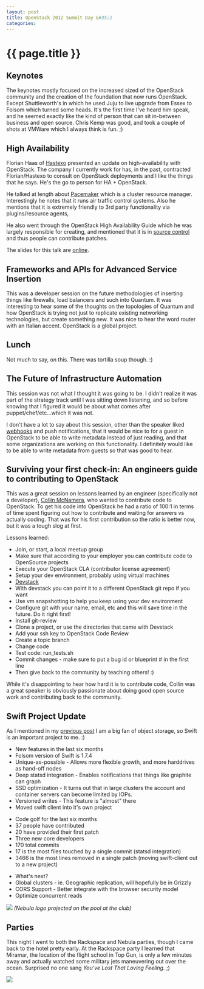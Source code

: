 ```yaml
---
layout: post
title: OpenStack 2012 Summit Day &#35;2
categories:
---
```


# {{ page.title }}

## Keynotes

The keynotes mostly focused on the increased sized of the OpenStack community and the creation of the foundation that now runs OpenStack. Except Shuttleworth's in which he used Juju to live upgrade from Essex to Folsom which turned some heads. It's the first time I've heard him speak, and he seemed exactly like the kind of person that can sit in-between business and open source. Chris Kemp was good, and took a couple of shots at VMWare which I always think is fun. ;)

## High Availability

Florian Haas of [Hastexo](http://www.hastexo.com/) presented an update on high-availability with OpenStack. The company I currently work for has, in the past, contracted Florian/Hastexo to consult on OpenStack deployments and I like the things that he says. He's the go to person for HA + OpenStack.

He talked at length about [Pacemaker](http://clusterlabs.org/wiki/Pacemaker) which is a cluster resource manager. Interestingly he notes that it runs air traffic control systems. Also he mentions that it is extremely friendly to 3rd party functionality via plugins/resource agents,

He also went through the OpenStack High Availability Guide which he was largely responsible for creating, and mentioned that it is in [source control](https://github.com/openstack/openstack-manuals/tree/master/doc/src/docbkx/openstack-ha) and thus people can contribute patches.

The slides for this talk are [online](http://www.hastexo.com//resources/presentations/high-availability-update).

## Frameworks and APIs for Advanced Service Insertion

This was a developer session on the future methodologies of inserting things like firewalls, load balancers and such into Quantum. It was interesting to hear some of the thoughts on the topologies of Quantum and how OpenStack is trying not just to replicate existing networking technologies, but create something new. It was nice to hear the word router with an Italian accent. OpenStack is a global project.

## Lunch

Not much to say, on this. There was tortilla soup though. :)

## The Future of Infrastructure Automation

This session was not what I thought it was going to be. I didn't realize it was part of the strategy track until I was sitting down listening, and so before knowing that I figured it would be about what comes after puppet/chef/etc...which it was not.

I don't have a lot to say about this session, other than the speaker liked [webhooks](http://www.webhooks.org/) and push notifications, that it would be nice to for a guest in OpenStack to be able to write metadata instead of just reading, and that some organizations are working on this functionality. I definitely would like to be able to write metadata from guests so that was good to hear.

## Surviving your first check-in: An engineers guide to contributing to OpenStack

This was a great session on lessons learned by an engineer (specifically not a developer), [Collin McNamera](http://www.colinmcnamara.com/), who wanted to contribute code to OpenStack. To get his code into OpenStack he had a ratio of 100:1 in terms of time spent figuring out how to contribute and waiting for answers vs actually coding. That was for his first contribution so the ratio is better now, but it was a tough slog at first.

Lessons learned:
- Join, or start, a local meetup group
- Make sure that according to your employer you can contribute code to OpenSource projects
- Execute your OpenStack CLA (contributor license agreement)
- Setup your dev environment, probably using virtual machines
- [Devstack](http://devstack.org/)
- With devstack you can point it to a different OpenStack git repo if you want
- Use vm snapshotting to help you keep using your dev environment
- Configure git with your name, email, etc and this will save time in the future. Do it right first!
- Install git-review
- Clone a project, or use the directories that came with Devstack
- Add your ssh key to OpenStack Code Review
- Create a topic branch
- Change code
- Test code: run_tests.sh
- Commit changes - make sure to put a bug id or blueprint # in the first line
- Then give back to the community by teaching others! :)

While it's disappointing to hear how hard it is to contribute code, Collin was a great speaker is obviously passionate about doing good open source work and contributing back to the community.

## Swift Project Update

As I mentioned in my [previous post](http://serverascode.com/2012/10/15/openstack-summit-day-1.html) I am a big fan of object storage, so Swift is an important project to me. :)

- New features in the last six months
- Folsom version of Swift is 1.7.4
- Unique-as-possible - Allows more flexible growth, and more harddrives as hand-off nodes
- Deep statsd integration - Enables notifications that things like graphite can graph
- SSD optimization - It turns out that in large clusters the account and container servers can become limited by IOPs.
- Versioned writes - This feature is "almost" there
- Moved swift client into it's own project

<p></p>

- Code golf for the last six months
- 37 people have contributed
- 20 have provided their first patch
- Three new core developers
- 170 total commits
- 17 is the most files touched by a single commit (statsd integration)
- 3466 is the most lines removed in a single patch (moving swift-client out to a new project)

<p></p>

- What's next?
- Global clusters - ie. Geographic replication, will hopefully be in Grizzly
- CORS Support - Better integrate with the browser security model
- Optimize concurrent reads 

![](https://raw.github.com/ccollicutt/ccollicutt.github.com/master/img/nebula_pool.jpg)
_(Nebula logo projected on the pool at the club)_

## Parties

This night I went to both the Rackspace and Nebula parties, though I came back to the hotel pretty early. At the Rackspace party I learned that Miramar, the location of the flight school in Top Gun, is only a few minutes away and actually watched some military jets maneuvering out over the ocean. Surprised no one sang _You've Lost That Loving Feeling_. ;)

![](https://raw.github.com/ccollicutt/ccollicutt.github.com/master/img/topgun.jpg)

